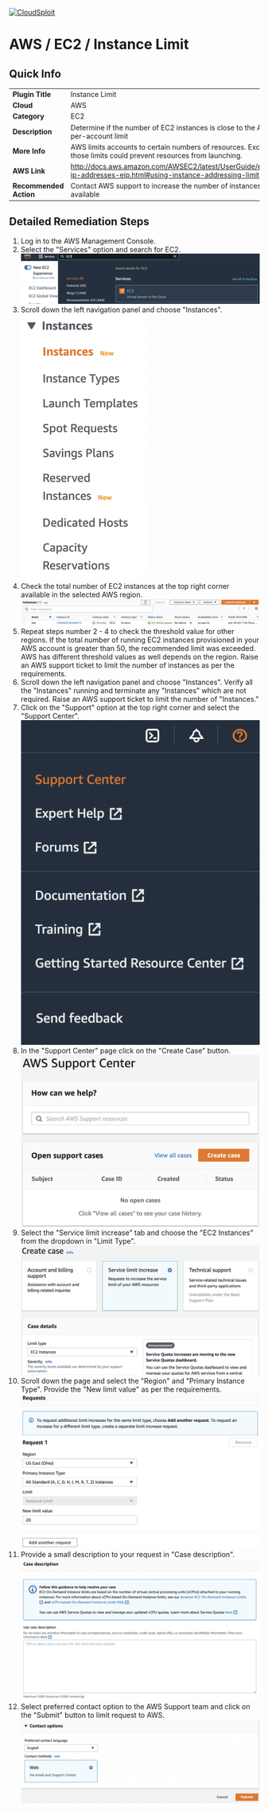 [![CloudSploit](https://cloudsploit.com/img/logo-new-big-text-100.png "CloudSploit")](https://cloudsploit.com)

# AWS / EC2 / Instance Limit

## Quick Info

| | |
|-|-|
| **Plugin Title** | Instance Limit |
| **Cloud** | AWS |
| **Category** | EC2 |
| **Description** | Determine if the number of EC2 instances is close to the AWS per-account limit |
| **More Info** | AWS limits accounts to certain numbers of resources. Exceeding those limits could prevent resources from launching. |
| **AWS Link** | http://docs.aws.amazon.com/AWSEC2/latest/UserGuide/elastic-ip-addresses-eip.html#using-instance-addressing-limit |
| **Recommended Action** | Contact AWS support to increase the number of instances available |

## Detailed Remediation Steps
1. Log in to the AWS Management Console.
2. Select the "Services" option and search for EC2. </br> <img src="/resources/aws/ec2/instance-limit/step2.png"/>
3. Scroll down the left navigation panel and choose "Instances". </br>  <img src="/resources/aws/ec2/instance-limit/step3.png"/>
4. Check the total number of EC2 instances at the top right corner available in the selected AWS region. </br> <img src="/resources/aws/ec2/instance-limit/step4.png"/>
5. Repeat steps number 2 - 4 to check the threshold value for other regions. If the total number of running EC2 instances provisioned in your AWS account is greater than 50, the recommended limit was exceeded. AWS has different threshold values as well depends on the region. Raise an AWS support ticket to limit the number of instances as per the requirements. </br>
6. Scroll down the left navigation panel and choose "Instances". Verify all the "Instances" running and terminate any "Instances" which are not required. Raise an AWS support ticket to limit the number of "Instances."</br> 
7. Click on the "Support" option at the top right corner and select the "Support Center".</br> <img src="/resources/aws/ec2/instance-limit/step7.png"/>
8. In the "Support Center" page click on the "Create Case" button.</br> <img src="/resources/aws/ec2/instance-limit/step8.png"/>
9. Select the "Service limit increase" tab and choose the "EC2 Instances" from the dropdown in "Limit Type".</br> <img src="/resources/aws/ec2/instance-limit/step9.png"/>
10. Scroll down the page and select the "Region" and "Primary Instance Type". Provide the "New limit value" as per the requirements. </br> <img src="/resources/aws/ec2/instance-limit/step10.png"/>
11. Provide a small description to your request in "Case description". </br> <img src="/resources/aws/ec2/instance-limit/step11.png"/>
12. Select  preferred contact option to the AWS Support team and click on the "Submit" button to limit request to AWS.</br> <img src="/resources/aws/ec2/instance-limit/step12.png"/>
